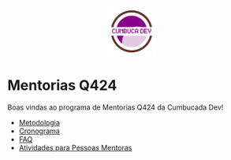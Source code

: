 <div align="center">
  <picture>
    <source
      media="(prefers-color-scheme: dark)"
      srcset="https://github.com/cumbucadev/design/raw/main/images/logo-dark-transparent.png"
    >
    <img
      alt="Logo do Cumbuca Dev"
      src="https://github.com/cumbucadev/design/raw/main/images/logo-light-transparent.png"
      width="20%"
    >
  </picture>
</div>

# Mentorias Q424

Boas vindas ao programa de Mentorias Q424 da Cumbucada Dev!

- [Metodologia](/mentoria/metodologia/README.md)
- [Cronograma](/mentoria/programas/2024/Q4/cronograma.md)
- [FAQ](/mentoria/programas/2024/Q4/FAQ_Q424.md)
- [Atividades para Pessoas Mentoras](/mentoria/programas/2024/Q4/para_pessoas_mentoras.md)
